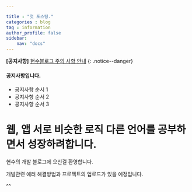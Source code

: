 ```yaml
---

title : "첫 포스팅."
categories : blog
tag : information
author_profile: false 
sidebar:
    nav: "docs" 
---
```

**[공지사항]** [현수블로그 주의 사항 안내](https://mmistakes.gihub.io/minimal-mistakes/docs/quick-start-guide/)
{: .notice--danger}

<div class="notice--success">
<h4>공지사항입니다.</h4>
<ul>
<li>공지사항 순서 1</li>
<li>공지사항 순서 2</li>
<li>공지사항 순서 3</li>
</ul>
</div>

# 웹, 앱 서로 비슷한 로직 다른 언어를 공부하면서 성장하려합니다.


현수의 개발 블로그에 오신걸 환영합니다.

개발관련 에러 해결방법과 프로젝트의 업로드가 있을 예정입니다.

^^





